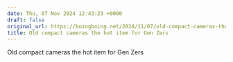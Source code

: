 ```yaml
---
date: Thu, 07 Nov 2024 12:43:23 +0000
draft: false
original_url: https://boingboing.net/2024/11/07/old-compact-cameras-the-hot-item-for-gen-zers.html
title: Old compact cameras the hot item for Gen Zers
---
```


Old compact cameras the hot item for Gen Zers